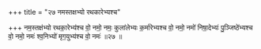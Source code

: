 +++
title = "२७ नमस्तक्षभ्यो रथकारेभ्यश्च"

+++
नम॒स्तक्ष॑भ्यो रथका॒रेभ्य॑श्च वो॒ नमो॒ नमः॒ कुला॑लेभ्यः क॒र्मारेभ्यश्च वो॒ नमो॒ नमो॑ निषा॒देभ्यः॑ पु॒ञ्जिष्ठे॑भ्यश्च वो॒ नमो॒ नमः॑ श्व॒निभ्यो॑ मृग॒युभ्य॑श्च वो॒ नमः॑ ॥२७ ॥